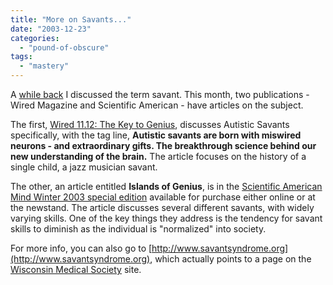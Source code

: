 ```yaml
---
title: "More on Savants..."
date: "2003-12-23"
categories: 
  - "pound-of-obscure"
tags: 
  - "mastery"
---
```


A [while back](http://nsl.blogspot.com/2003_09_01_nsl_archive.html#108144545003471504) I discussed the term savant. This month, two publications - Wired Magazine and Scientific American - have articles on the subject.  
  
The first, [Wired 11.12: The Key to Genius](http://www.wired.com/wired/archive/11.12/genius_pr.html), discusses Autistic Savants specifically, with the tag line, **Autistic savants are born with miswired neurons - and extraordinary gifts. The breakthrough science behind our new understanding of the brain.** The article focuses on the history of a single child, a jazz musician savant.  
  
The other, an article entitled **Islands of Genius**, is in the [Scientific American Mind Winter 2003 special edition](http://www.sciamdigital.com/browse.cfm?sequencenameCHAR=item&methodnameCHAR=resource_getitembrowse&interfacenameCHAR=browse.cfm&ISSUEID_CHAR=80C34420-2B35-221B-682597D7DE2A08A4) available for purchase either online or at the newstand. The article discusses several different savants, with widely varying skills. One of the key things they address is the tendency for savant skills to diminish as the individual is "normalized" into society.  
  
For more info, you can also go to [http://www.savantsyndrome.org](http://www.savantsyndrome.org), which actually points to a page on the [Wisconsin Medical Society](http://www.wisconsinmedicalsociety.org) site.
